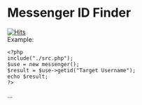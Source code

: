 # Messenger ID Finder
[![Hits](https://hits.seeyoufarm.com/api/count/incr/badge.svg?url=https://github.com/suphiyasin/messenger-id-finder&count_bg=%23C83D3D&title_bg=%23057386&icon=&icon_color=%23BA0808&title=View&edge_flat=false)](https://github.com/suphiyasin/messenger-id-finder)
<br/>Example:
```
<?php
include("./src.php");
$use = new messenger();
$result = $use->getid("Target Username");
echo $result;
?>
```

...
